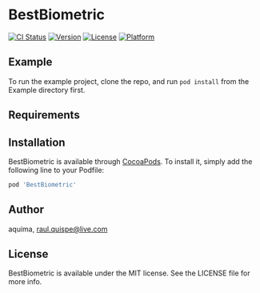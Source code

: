 # BestBiometric

[![CI Status](https://img.shields.io/travis/aquima/BestBiometric.svg?style=flat)](https://travis-ci.org/aquima/BestBiometric)
[![Version](https://img.shields.io/cocoapods/v/BestBiometric.svg?style=flat)](https://cocoapods.org/pods/BestBiometric)
[![License](https://img.shields.io/cocoapods/l/BestBiometric.svg?style=flat)](https://cocoapods.org/pods/BestBiometric)
[![Platform](https://img.shields.io/cocoapods/p/BestBiometric.svg?style=flat)](https://cocoapods.org/pods/BestBiometric)

## Example

To run the example project, clone the repo, and run `pod install` from the Example directory first.

## Requirements

## Installation

BestBiometric is available through [CocoaPods](https://cocoapods.org). To install
it, simply add the following line to your Podfile:

```ruby
pod 'BestBiometric'
```

## Author

aquima, raul.quispe@live.com

## License

BestBiometric is available under the MIT license. See the LICENSE file for more info.
